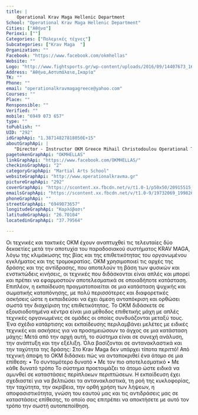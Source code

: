 ```yaml
---
title: |
    Operational Krav Maga Hellenic Department
School: "Operational Krav Maga Hellenic Department"
Cities: ["Αθήνα"]
Perioxi: [""]
Categories: ["Πολεμικές τέχνες"]
Subcategories: ["Krav Maga  "]
Organization: ""
Facebook: "https://www.facebook.com/okmhellas"
Website: ""
Logo: "http://www.fightsports.gr/wp-content/uploads/2016/09/14407673_1648053778839605_307616394_n.jpg"
Address: "Αθήνα,Αστυπάλαια,Ικαρία"
TK: ""
Phone: ""
email: "operationalkravmagagreece@yahoo.com"
Courses: ""
Place: ""
Rensponsible: ""
Verified: ""
mobile: "6949 073 657"
type: ""
toPublish: ""
UID: "292"
idGraphApi: "1.38714827818050E+15"
aboutGraphApi: | 
   "Director - Instructor OKM Greece Mihail Christodoulou Operational Tactics - Krav Maga - Weapons Training "
pagetokenGraphApi: "OKMHELLAS"
linkGraphApi: "https://www.facebook.com/OKMHELLAS/"
checkinsGraphApi: "2"
categoryGraphApi: "Martial Arts School"
websiteGraphApi: "http://www.operationalkravma.gr"
pictureGraphApi: "292"
coverGraphApi: "https://scontent.xx.fbcdn.net/v/t1.0-1/p50x50/20915515_2022046754690650_4897336753578443515_n.jpg?oh=dcbea2cbb3ff38d9cfbe3f24c6606115&amp;oe=5B39AED9"
emailsGraphApi: "https://scontent.xx.fbcdn.net/v/t1.0-9/19732069_1998267413735251_5187627386754888277_n.jpg?oh=c1dcf303fe7b2889bf3ac501d1591651&amp;oe=5B3BDF61"
phoneGraphApi: ""
streetGraphApi: "6949073657"
longitudeGraphApi: "Καρλόβασι"
latitudeGraphApi: "26.70104"
locatedinGraphApi: "37.79564"

---
```


Οι τεχνικές και τακτικές OKM έχουν αναπτυχθεί τις τελευταίες δύο δεκαετίες μετά την αποτυχία του παραδοσιακού συστήματος KRAV MAGA, λόγω της κλιμάκωσης της βίας και της επιθετικότητας του οργανωμένου εγκλήματος και της τρομοκρατίας. OKM χρησιμοποιεί τις αρχές της δράσης και της αντίδρασης, που αποτελούν τη βάση των φυσικών και ενστικτώδεις κινήσεις, οι τεχνικές που διδάσκονται είναι απλές και μπορεί και πρέπει να εφαρμοστούν αποτελεσματικά σε οποιαδήποτε κατάσταση. Επιπλέον, η εκπαίδευση πραγματοποιείται σε μια κατάσταση ψυχικής και σωματικής καταπόνησης, με πολύ περισσότερες και διαφορετικές ασκήσεις ώστε η εκπαιδεύσει να έχει άμεση ανταπόκριση και ορθώσει σωστά την διαχείριση της επιθετικότητας. Το ΟΚΜ διδάσκετε σε εξουσιοδοτημένα κέντρα είναι μια μέθοδος επιθετικής μάχη με απλές τεχνικές οργανωμένες σε ομάδες οι οποίες συνδυάζονται μεταξύ τους. Ένα σχέδιο κατάρτισης και εκπαίδευσης περιλαμβάνει μελέτες με ειδικές τεχνικές και ασκήσεις για να προσημειώσουν το άγχος σε μια κατάσταση μάχης: Μετά από την αρχή αυτή, το σύστημα είναι σε συνεχή ανάλυση, την ανάπτυξη και την εξέλιξη. Όλα βασίζονται σε αντανακλαστικά και την ταχύτητα της δράσης: Στο Krav Maga δεν υπάρχει τίποτα περιττό! Από τεχνική άποψη το ΟΚΜ διδάσκει πώς να ανταποκριθεί ένα άτομο σε μια επίθεση: • Το συντομότερο δυνατό • Με τον πιο αποτελεσματικό • Με κάθε δυνατό τρόπο Το σύστημα προετοιμάζει το άτομο ώστε ειδικά να αμυνθεί σε καταστάσεις περίπλοκων περιπτώσεων. Η εκπαίδευση έχει σχεδιαστεί για να βελτιώσει τα αντανακλαστικά, τη ροή της κυκλοφορίας, την ταχύτητα, την ακρίβεια, την ορθή χρήση των λήψεων, η αποφασιστικότητα, γνώση του εαυτού μας και τις αντιδράσεις μας σε καταστάσεις επίθεσης, το οποίο σας επιτρέπει να αποκτήσετε με αυτό τον τρόπο την σωστή αυτοπεποίθηση.

